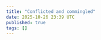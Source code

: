 ```yaml
---
title: "Conflicted and commingled"
date: 2025-10-26 23:39 UTC
published: true
tags: []
---
```




<blockquote markdown="1">



</blockquote>
